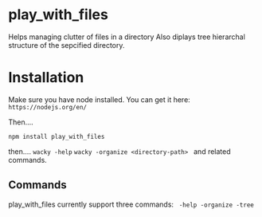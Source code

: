 # play_with_files
Helps managing clutter of files in a directory
Also diplays tree hierarchal structure of the sepcified directory.

# Installation

Make sure you have node installed.
You can get it here:
 `https://nodejs.org/en/`

Then....

 `npm install play_with_files`

then....
 `wacky -help`
 `wacky -organize <directory-path> `
 and related commands.

## Commands
play_with_files currently support three commands:
` -help
  -organize
  -tree`